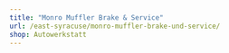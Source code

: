 ```yaml
---
title: "Monro Muffler Brake & Service"
url: /east-syracuse/monro-muffler-brake-und-service/
shop: Autowerkstatt
---
```

